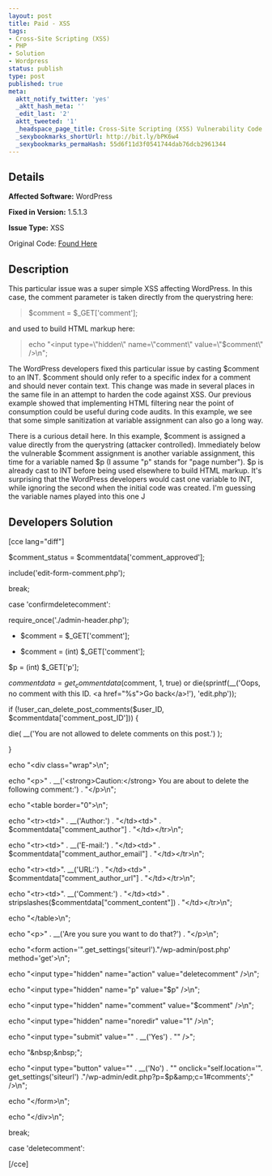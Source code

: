 ```yaml
---
layout: post
title: Paid - XSS
tags:
- Cross-Site Scripting (XSS)
- PHP
- Solution
- Wordpress
status: publish
type: post
published: true
meta:
  aktt_notify_twitter: 'yes'
  _aktt_hash_meta: ''
  _edit_last: '2'
  aktt_tweeted: '1'
  _headspace_page_title: Cross-Site Scripting (XSS) Vulnerability Code Example
  _sexybookmarks_shortUrl: http://bit.ly/bPK6w4
  _sexybookmarks_permaHash: 55d6f11d3f0541744dab76dcb2961344
---
```

## Details
__Affected Software:__ WordPress

__Fixed in Version:__  1.5.1.3

__Issue Type:__ XSS

Original Code: <a title="Paid" href="http://spotthevuln.com/2010/02/paid/" target="_blank">Found Here</a>
## Description
This particular issue was a super simple XSS affecting WordPress.  In this case, the comment parameter is taken directly from the querystring here:
<blockquote>$comment = $_GET['comment'];</blockquote>
 and used to build HTML markup here:
<blockquote>echo "&lt;input type=\"hidden\" name=\"comment\" value=\"$comment\" /&gt;\n";</blockquote>
The WordPress developers fixed this particular issue by casting $comment to an INT.  $comment should only refer to a specific index for a comment and should never contain text.  This change was made in several places in the same file in an attempt to harden the code against XSS.  Our previous example showed that implementing HTML filtering near the point of consumption could be useful during code audits.  In this example, we see that some simple sanitization at variable assignment can also go a long way.

There is a curious detail here.  In this example, $comment is assigned a value directly from the querystring (attacker controlled).  Immediately below the vulnerable $comment assignment is another variable assignment, this time for a variable named $p (I assume "p" stands for "page number").  $p is already cast to INT before being used elsewhere to build HTML markup.  It's surprising that the WordPress developers would cast one variable to INT, while ignoring the second when the initial code was created.  I'm guessing the variable names played into this one J
<h2>Developers Solution</h2>
[cce lang="diff"]
<div id="_mcePaste">

$comment_status = $commentdata['comment_approved'];

include('edit-form-comment.php');

break;

case 'confirmdeletecomment':

require_once('./admin-header.php');

- $comment = $_GET['comment'];

+ $comment = (int) $_GET['comment'];

$p = (int) $_GET['p'];

$commentdata = get_commentdata($comment, 1, true) or die(sprintf(__('Oops, no comment with this ID. &lt;a href="%s"&gt;Go back&lt;/a&gt;!'), 'edit.php'));

if (!user_can_delete_post_comments($user_ID, $commentdata['comment_post_ID'])) {

die( __('You are not allowed to delete comments on this post.') );

}

echo "&lt;div class=\"wrap\"&gt;\n";

echo "&lt;p&gt;" . __('&lt;strong&gt;Caution:&lt;/strong&gt; You are about to delete the following comment:') . "&lt;/p&gt;\n";

echo "&lt;table border=\"0\"&gt;\n";

echo "&lt;tr&gt;&lt;td&gt;" . __('Author:') . "&lt;/td&gt;&lt;td&gt;" . $commentdata["comment_author"] . "&lt;/td&gt;&lt;/tr&gt;\n";

echo "&lt;tr&gt;&lt;td&gt;" . __('E-mail:') . "&lt;/td&gt;&lt;td&gt;" . $commentdata["comment_author_email"] . "&lt;/td&gt;&lt;/tr&gt;\n";

echo "&lt;tr&gt;&lt;td&gt;". __('URL:') . "&lt;/td&gt;&lt;td&gt;" . $commentdata["comment_author_url"] . "&lt;/td&gt;&lt;/tr&gt;\n";

echo "&lt;tr&gt;&lt;td&gt;". __('Comment:') . "&lt;/td&gt;&lt;td&gt;" . stripslashes($commentdata["comment_content"]) . "&lt;/td&gt;&lt;/tr&gt;\n";

echo "&lt;/table&gt;\n";

echo "&lt;p&gt;" . __('Are you sure you want to do that?') . "&lt;/p&gt;\n";

echo "&lt;form action='".get_settings('siteurl')."/wp-admin/post.php' method='get'&gt;\n";

echo "&lt;input type=\"hidden\" name=\"action\" value=\"deletecomment\" /&gt;\n";

echo "&lt;input type=\"hidden\" name=\"p\" value=\"$p\" /&gt;\n";

echo "&lt;input type=\"hidden\" name=\"comment\" value=\"$comment\" /&gt;\n";

echo "&lt;input type=\"hidden\" name=\"noredir\" value=\"1\" /&gt;\n";

echo "&lt;input type=\"submit\" value=\"" . __('Yes') . "\" /&gt;";

echo "&amp;nbsp;&amp;nbsp;";

echo "&lt;input type=\"button\" value=\"" . __('No') . "\" onclick=\"self.location='". get_settings('siteurl') ."/wp-admin/edit.php?p=$p&amp;amp;c=1#comments';\" /&gt;\n";

echo "&lt;/form&gt;\n";

echo "&lt;/div&gt;\n";

break;

case 'deletecomment':

</div>
[/cce] 
